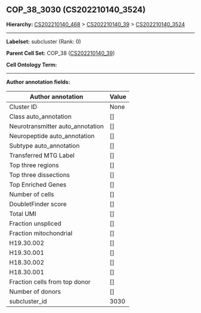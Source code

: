 ## COP_38_3030 (CS202210140_3524)
<b>Hierarchy: </b>
[CS202210140_468](https://purl.brain-bican.org/taxonomy/CS202210140#CS202210140_468) >
[CS202210140_39](https://purl.brain-bican.org/taxonomy/CS202210140#CS202210140_39) >
[CS202210140_3524](https://purl.brain-bican.org/taxonomy/CS202210140#CS202210140_3524)

---


**Labelset:** subcluster (Rank: 0)

**Parent Cell Set:** COP_38 ([CS202210140_39](https://purl.brain-bican.org/taxonomy/CS202210140#CS202210140_39))



**Cell Ontology Term:** 

[MARKER GENES.]: #


---

[TRANSFERRED ANNOTATIONS.]: #


[AUTHOR ANNOTATION FIELDS.]: #


**Author annotation fields:**

| Author annotation | Value |
|-------------------|-------|
|Cluster ID|None|
|Class auto_annotation|[]|
|Neurotransmitter auto_annotation|[]|
|Neuropeptide auto_annotation|[]|
|Subtype auto_annotation|[]|
|Transferred MTG Label|[]|
|Top three regions|[]|
|Top three dissections|[]|
|Top Enriched Genes|[]|
|Number of cells|[]|
|DoubletFinder score|[]|
|Total UMI|[]|
|Fraction unspliced|[]|
|Fraction mitochondrial|[]|
|H19.30.002|[]|
|H19.30.001|[]|
|H18.30.002|[]|
|H18.30.001|[]|
|Fraction cells from top donor|[]|
|Number of donors|[]|
|subcluster_id|3030|
